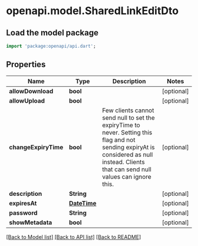 # openapi.model.SharedLinkEditDto

## Load the model package
```dart
import 'package:openapi/api.dart';
```

## Properties
Name | Type | Description | Notes
------------ | ------------- | ------------- | -------------
**allowDownload** | **bool** |  | [optional] 
**allowUpload** | **bool** |  | [optional] 
**changeExpiryTime** | **bool** | Few clients cannot send null to set the expiryTime to never. Setting this flag and not sending expiryAt is considered as null instead. Clients that can send null values can ignore this. | [optional] 
**description** | **String** |  | [optional] 
**expiresAt** | [**DateTime**](DateTime.md) |  | [optional] 
**password** | **String** |  | [optional] 
**showMetadata** | **bool** |  | [optional] 

[[Back to Model list]](../README.md#documentation-for-models) [[Back to API list]](../README.md#documentation-for-api-endpoints) [[Back to README]](../README.md)


